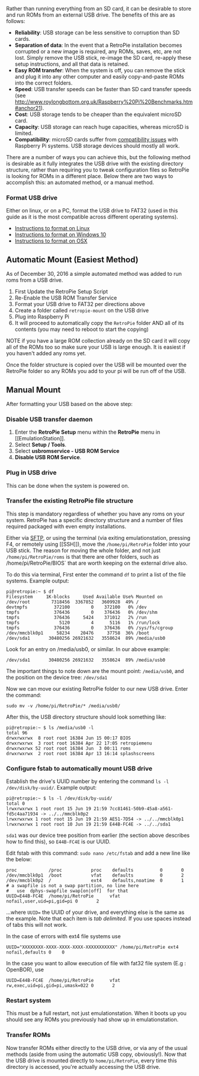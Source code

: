 Rather than running everything from an SD card, it can be desirable to store and run ROMs from an external USB drive. The benefits of this are as follows:

-  **Reliability**: USB storage can be less sensitive to corruption than SD cards.
-  **Separation of data**: In the event that a RetroPie installation becomes corrupted or a new image is required, any ROMs, saves, etc, are not lost. Simply remove the USB stick, re-image the SD card, re-apply these setup instructions, and all that data is retained.
-  **Easy ROM transfer**: When the system is off, you can remove the stick and plug it into any other computer and easily copy-and-paste ROMs into the correct folders.
-  **Speed**: USB transfer speeds can be faster than SD card transfer speeds (see http://www.roylongbottom.org.uk/Raspberry%20Pi%20Benchmarks.htm#anchor21).
-  **Cost**: USB storage tends to be cheaper than the equivalent microSD card.
-  **Capacity**: USB storage can reach huge capacities, whereas microSD is limited.
-  **Compatibility**: microSD cards suffer from [compatibility issues](http://elinux.org/RPi_SD_cards) with Raspberry Pi systems. USB storage devices should mostly all work.

There are a number of ways you can achieve this, but the following method is desirable as it fully integrates the USB drive with the existing directory structure, rather than requiring you to tweak configuration files so RetroPie is looking for ROMs in a different place. Below there are two ways to accomplish this: an automated method, or a manual method.

### Format USB drive
Either on linux, or on a PC, format the USB drive to FAT32 (used in this guide as it is the most compatible across different operating systems).

-  [Instructions to format on Linux](https://ksearch.wordpress.com/2010/09/29/format-usb-in-linux/)
-  [Instructions to format on Windows 10](http://answers.microsoft.com/en-us/windows/forum/windows_10-files/formatting-usb-drive-to-fat32-file-in-windows-10/5d50af44-9dc0-4024-bfec-2e095bb22caf)
-  [Instructions to format on OSX](http://qsee.custhelp.com/app/answers/detail/a_id/2560/~/mac%3A-how-to-format-a-flash-drive-to-fat32-in-mac-os-x)

## Automatic Mount (Easiest Method)

As of December 30, 2016 a simple automated method was added to run roms from a USB drive. 

1. First Update the RetroPie Setup Script
2. Re-Enable the USB ROM Transfer Service
3. Format your USB drive to FAT32 per directions above
4. Create a folder called `retropie-mount` on the USB drive
5. Plug into Raspberry Pi
6. It will proceed to automatically copy the `RetroPie` folder AND all of its contents (you may need to reboot to start the copying)

NOTE if you have a large ROM collection already on the SD card it will copy all of the ROMs too so make sure your USB is large enough. It is easiest if you haven't added any roms yet.

Once the folder structure is copied over the USB will be mounted over the RetroPie folder so any ROMs you add to your pi will be run off of the USB. 

## Manual Mount

After formatting your USB based on the above step:

### Disable USB transfer daemon

1. Enter the **RetroPie Setup** menu within the **RetroPie** menu in [[EmulationStation]].
2. Select **Setup / Tools**.
3. Select **usbromservice - USB ROM Service**
4. **Disable USB ROM Service**.

### Plug in USB drive
This can be done when the system is powered on.

### Transfer the existing RetroPie file structure
This step is mandatory regardless of whether you have any roms on your system. RetroPie has a specific directory structure and a number of files required packaged with even empty installations.

Either via [SFTP](Transferring-Roms#sftp-needs-an-active-internet-connection), or using the terminal (via exiting emulationstation, pressing F4, or remotely using [[SSH]]), move the `/home/pi/RetroPie` folder into your USB stick. The reason for moving the whole folder, and not just `/home/pi/RetroPie/roms` is that there are other folders, such as /home/pi/RetroPie/BIOS` that are worth keeping on the external drive also.

To do this via terminal, First enter the command `df` to print a list of the file systems. Example output:
```
pi@retropie:~ $ df
Filesystem     1K-blocks     Used Available Use% Mounted on
/dev/root        7318456  3367852   3609928  49% /
devtmpfs          372100        0    372100   0% /dev
tmpfs             376436        0    376436   0% /dev/shm
tmpfs             376436     5424    371012   2% /run
tmpfs               5120        4      5116   1% /run/lock
tmpfs             376436        0    376436   0% /sys/fs/cgroup
/dev/mmcblk0p1     58234    20476     37758  36% /boot
/dev/sda1       30480256 26921632   3558624  89% /media/usb0
```

Look for an entry on /media/usb0, or similar. In our above example:
```
/dev/sda1       30480256 26921632   3558624  89% /media/usb0
```

The important things to note down are the mount point: `/media/usb0`, and the position on the device tree: `/dev/sda1`

Now we can move our existing RetroPie folder to our new USB drive. Enter the command:
```
sudo mv -v /home/pi/RetroPie/* /media/usb0/
```

After this, the USB directory structure should look something like:
```
pi@retropie:~ $ ls /media/usb0 -l
total 96
drwxrwxrwx  8 root root 16384 Jun 15 00:17 BIOS
drwxrwxrwx  3 root root 16384 Apr 22 17:05 retropiemenu
drwxrwxrwx 52 root root 16384 Jun  3 00:11 roms
drwxrwxrwx  2 root root 16384 Apr 13 16:14 splashscreens
```

### Configure fstab to automatically mount USB drive
Establish the drive's UUID number by entering the command `ls -l /dev/disk/by-uuid/`. Example output:
```
pi@retropie:~ $ ls -l /dev/disk/by-uuid/
total 0
lrwxrwxrwx 1 root root 15 Jun 19 21:59 7cc81461-50b9-45a8-a561-fd5c4aa71934 -> ../../mmcblk0p2
lrwxrwxrwx 1 root root 15 Jun 19 21:59 AE51-7D54 -> ../../mmcblk0p1
lrwxrwxrwx 1 root root 10 Jun 19 21:59 E44B-FC4E -> ../../sda1
```
`sda1` was our device tree position from earlier (the section above describes how to find this), so `E44B-FC4E` is our UUID.

Edit fstab with this command: `sudo nano /etc/fstab` and add a new line like the below:
```
proc            /proc           proc    defaults          0       0
/dev/mmcblk0p1  /boot           vfat    defaults          0       2
/dev/mmcblk0p2  /               ext4    defaults,noatime  0       1
# a swapfile is not a swap partition, no line here
#   use  dphys-swapfile swap[on|off]  for that
UUID=E44B-FC4E  /home/pi/RetroPie      vfat    nofail,user,uid=pi,gid=pi 0       2
```
...where `UUID=` the UUID of your drive, and everything else is the same as the example. Note that each item is *tab delimited.* If you use spaces instead of tabs this will not work.

In the case of errors with ext4 file systems use
```
UUID="XXXXXXXX-XXXX-XXXX-XXXX-XXXXXXXXXXX" /home/pi/RetroPie ext4 nofail,defaults 0    0
``` 

In the case you want to allow execution of file with fat32 file system (E.g : OpenBOR), use
```
UUID=E44B-FC4E  /home/pi/RetroPie      vfat    rw,exec,uid=pi,gid=pi,umask=022 0       2
``` 
### Restart system
This must be a full restart, not just emulationstation. When it boots up you should see any ROMs you previously had show up in emulationstation.

### Transfer ROMs
Now transfer ROMs either directly to the USB drive, or via any of the usual methods (aside from using the automatic USB copy, obviously!). Now that the USB drive is mounted directly to `home/pi/RetroPie`, every time this directory is accessed, you're actually accessing the USB drive.
